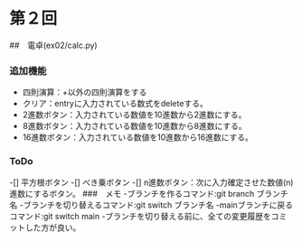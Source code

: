 # 第２回
##　電卓(ex02/calc.py)
### 追加機能
- 四則演算：+以外の四則演算をする
- クリア：entryに入力されている数式をdeleteする。
- 2進数ボタン：入力されている数値を10進数から2進数にする。
- 8進数ボタン：入力されている数値を10進数から8進数にする。
- 16進数ボタン：入力されている数値を10進数から16進数にする。

### ToDo
-[] 平方根ボタン
-[] べき乗ボタン
-[] n進数ボタン：次に入力確定させた数値(n)進数にするボタン。
###　メモ
-ブランチを作るコマンド:git branch ブランチ名
-ブランチを切り替えるコマンド:git switch ブランチ名
-mainブランチに戻るコマンド:git switch main
-ブランチを切り替える前に、全ての変更履歴をコミットした方が良い。
